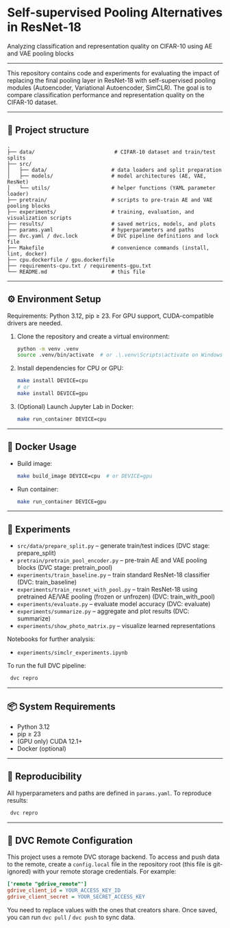 # Self-supervised Pooling Alternatives in ResNet-18
Analyzing classification and representation quality on CIFAR-10 using AE and VAE pooling blocks

---

This repository contains code and experiments for evaluating the impact of replacing the final pooling layer in ResNet-18 with self-supervised pooling modules (Autoencoder, Variational Autoencoder, SimCLR). The goal is to compare classification performance and representation quality on the CIFAR-10 dataset.

---

## 📁 Project structure

```
.
├── data/                          # CIFAR-10 dataset and train/test splits
├── src/
│   ├── data/                     # data loaders and split preparation
│   ├── models/                   # model architectures (AE, VAE, ResNet)
│   └── utils/                    # helper functions (YAML parameter loader)
├── pretrain/                     # scripts to pre-train AE and VAE pooling blocks
├── experiments/                  # training, evaluation, and visualization scripts
├── results/                      # saved metrics, models, and plots
├── params.yaml                   # hyperparameters and paths
├── dvc.yaml / dvc.lock           # DVC pipeline definitions and lock file
├── Makefile                      # convenience commands (install, lint, docker)
├── cpu.dockerfile / gpu.dockerfile
├── requirements-cpu.txt / requirements-gpu.txt
└── README.md                     # this file
```

---

## ⚙️ Environment Setup

Requirements: Python 3.12, pip ≥ 23. For GPU support, CUDA-compatible drivers are needed.

1. Clone the repository and create a virtual environment:
   ```bash
   python -m venv .venv
   source .venv/bin/activate  # or .\.venv\Scripts\activate on Windows
   ```

2. Install dependencies for CPU or GPU:
   ```bash
   make install DEVICE=cpu
   # or
   make install DEVICE=gpu
   ```

3. (Optional) Launch Jupyter Lab in Docker:
   ```bash
   make run_container DEVICE=cpu
   ```

---

## 🐳 Docker Usage

- Build image:
  ```bash
  make build_image DEVICE=cpu  # or DEVICE=gpu
  ```
- Run container:
  ```bash
  make run_container DEVICE=gpu
  ```

---

## 🧪 Experiments

- `src/data/prepare_split.py` – generate train/test indices (DVC stage: prepare_split)
- `pretrain/pretrain_pool_encoder.py` – pre-train AE and VAE pooling blocks (DVC stage: pretrain_pool)
- `experiments/train_baseline.py` – train standard ResNet-18 classifier (DVC: train_baseline)
- `experiments/train_resnet_with_pool.py` – train ResNet-18 using pretrained AE/VAE pooling (frozen or unfrozen) (DVC: train_with_pool)
- `experiments/evaluate.py` – evaluate model accuracy (DVC: evaluate)
- `experiments/summarize.py` – aggregate and plot results (DVC: summarize)
- `experiments/show_photo_matrix.py` – visualize learned representations

Notebooks for further analysis:
- `experiments/simclr_experiments.ipynb`

To run the full DVC pipeline:
```bash
 dvc repro
```

---

## 📦 System Requirements

- Python 3.12
- pip ≥ 23
- (GPU only) CUDA 12.1+
- Docker (optional)

---

## 🔄 Reproducibility

All hyperparameters and paths are defined in `params.yaml`. To reproduce results:
```bash
 dvc repro
```

---

## 💾 DVC Remote Configuration

This project uses a remote DVC storage backend. To access and push data to the remote, create a `config.local` file in the repository root (this file is git-ignored) with your remote storage credentials. For example:

```ini
['remote "gdrive_remote"']
gdrive_client_id = YOUR_ACCESS_KEY_ID
gdrive_client_secret = YOUR_SECRET_ACCESS_KEY
```

You need to replace values with the ones that creators share. Once saved, you can run `dvc pull` / `dvc push` to sync data.

